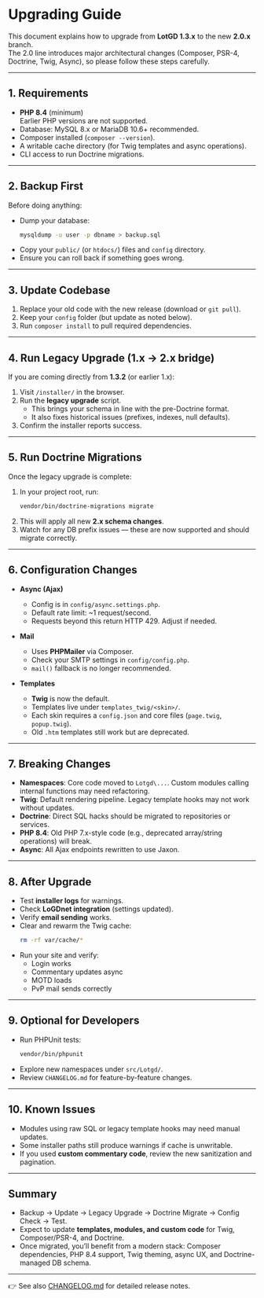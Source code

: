 # Upgrading Guide

This document explains how to upgrade from **LotGD 1.3.x** to the new **2.0.x** branch.  
The 2.0 line introduces major architectural changes (Composer, PSR-4, Doctrine, Twig, Async), so please follow these steps carefully.

---

## 1. Requirements

- **PHP 8.4** (minimum)  
  Earlier PHP versions are not supported.
- Database: MySQL 8.x or MariaDB 10.6+ recommended.  
- Composer installed (`composer --version`).
- A writable cache directory (for Twig templates and async operations).
- CLI access to run Doctrine migrations.

---

## 2. Backup First

Before doing anything:

- Dump your database:  
  ```bash
  mysqldump -u user -p dbname > backup.sql
  ```
- Copy your `public/` (or `htdocs/`) files and `config` directory.
- Ensure you can roll back if something goes wrong.

---

## 3. Update Codebase

1. Replace your old code with the new release (download or `git pull`).  
2. Keep your `config` folder (but update as noted below).  
3. Run `composer install` to pull required dependencies.

---

## 4. Run Legacy Upgrade (1.x → 2.x bridge)

If you are coming directly from **1.3.2** (or earlier 1.x):

1. Visit `/installer/` in the browser.
2. Run the **legacy upgrade** script.  
   - This brings your schema in line with the pre-Doctrine format.  
   - It also fixes historical issues (prefixes, indexes, null defaults).
3. Confirm the installer reports success.

---

## 5. Run Doctrine Migrations

Once the legacy upgrade is complete:

1. In your project root, run:
   ```bash
   vendor/bin/doctrine-migrations migrate
   ```
2. This will apply all new **2.x schema changes**.  
3. Watch for any DB prefix issues — these are now supported and should migrate correctly.

---

## 6. Configuration Changes

- **Async (Ajax)**  
  - Config is in `config/async.settings.php`.  
  - Default rate limit: ~1 request/second.  
  - Requests beyond this return HTTP 429. Adjust if needed.

- **Mail**  
  - Uses **PHPMailer** via Composer.  
  - Check your SMTP settings in `config/config.php`.  
  - `mail()` fallback is no longer recommended.

- **Templates**  
  - **Twig** is now the default.  
  - Templates live under `templates_twig/<skin>/`.  
  - Each skin requires a `config.json` and core files (`page.twig`, `popup.twig`).  
  - Old `.htm` templates still work but are deprecated.

---

## 7. Breaking Changes

- **Namespaces**: Core code moved to `Lotgd\...`. Custom modules calling internal functions may need refactoring.
- **Twig**: Default rendering pipeline. Legacy template hooks may not work without updates.
- **Doctrine**: Direct SQL hacks should be migrated to repositories or services.
- **PHP 8.4**: Old PHP 7.x-style code (e.g., deprecated array/string operations) will break.
- **Async**: All Ajax endpoints rewritten to use Jaxon.

---

## 8. After Upgrade

- Test **installer logs** for warnings.  
- Check **LoGDnet integration** (settings updated).  
- Verify **email sending** works.  
- Clear and rewarm the Twig cache:  
  ```bash
  rm -rf var/cache/*
  ```
- Run your site and verify:
  - Login works  
  - Commentary updates async  
  - MOTD loads  
  - PvP mail sends correctly

---

## 9. Optional for Developers

- Run PHPUnit tests:
  ```bash
  vendor/bin/phpunit
  ```
- Explore new namespaces under `src/Lotgd/`.
- Review `CHANGELOG.md` for feature-by-feature changes.

---

## 10. Known Issues

- Modules using raw SQL or legacy template hooks may need manual updates.
- Some installer paths still produce warnings if cache is unwritable.
- If you used **custom commentary code**, review the new sanitization and pagination.

---

## Summary

- Backup → Update → Legacy Upgrade → Doctrine Migrate → Config Check → Test.  
- Expect to update **templates, modules, and custom code** for Twig, Composer/PSR-4, and Doctrine.  
- Once migrated, you’ll benefit from a modern stack: Composer dependencies, PHP 8.4 support, Twig theming, async UX, and Doctrine-managed DB schema.

---

👉 See also [CHANGELOG.md](CHANGELOG.md) for detailed release notes.
